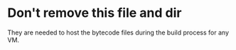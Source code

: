 # Don't remove this file and dir

They are needed to host the bytecode files during the build process
for any VM.
